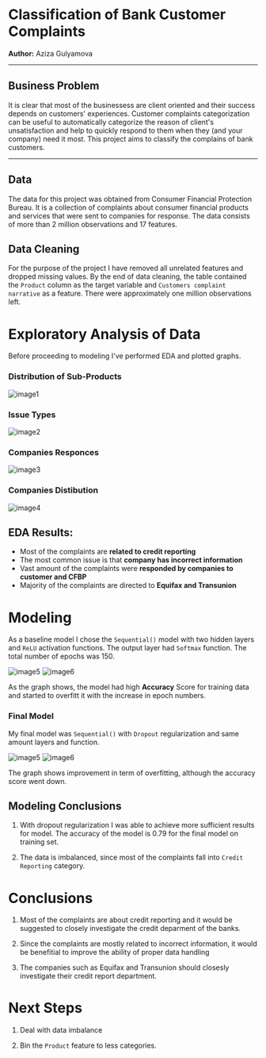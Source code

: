 # Classification of Bank Customer Complaints
**Author:** Aziza Gulyamova
***

## Business Problem
It is clear that most of the businessess are client oriented and their success depends on customers' experiences. Customer complaints categorization can be useful to automatically categorize the reason of client's unsatisfaction and help to quickly respond to them when they (and your company) need it most. This project aims to classify the complains of bank customers.

***
## Data
The data for this project was obtained from Consumer Financial Protection Bureau. It is a collection of complaints about consumer financial products and services that were sent to companies for response. The data consists of more than 2 million observations and 17 features.

## Data Cleaning

For the purpose of the project I have removed all unrelated features and dropped missing values. By the end of data cleaning, the table contained the `Product` column as the target variable and `Customers complaint narrative` as a feature. There were approximately one million observations left.

# Exploratory Analysis of Data

Before proceeding to modeling I've performed EDA and plotted graphs.

### Distribution of Sub-Products

![image1](figures/sub.png)

### Issue Types

![image2](figures/issue.png)

### Companies Responces

![image3](figures/resp.png)

### Companies Distibution

![image4](figures/company.png)

## EDA Results:

* Most of the complaints are **related to credit reporting**
* The most common issue is that **company has incorrect information**
* Vast amount of the complaints were **responded by companies to customer and CFBP**
* Majority of the complaints are directed to **Equifax and Transunion**

# Modeling

As a baseline model I chose the `Sequential()` model with two hidden layers and `ReLU` activation functions. The output layer had `Softmax` function. The total number of epochs was 150. 

![image5](figures/b_loss.png)
![image6](figures/b_accuracy.png)


As the graph shows, the model had high **Accuracy** Score for training data and started to overfitt it with the increase in epoch numbers. 

### Final Model
My final model was `Sequential()` with `Dropout` regularization and same amount layers and function.

![image5](figures/f_loss.png)
![image6](figures/f_accuracy.png)

The graph shows improvement in term of overfitting, although the accuracy score went down. 


## Modeling Conclusions

1. With dropout regularization I was able to achieve more sufficient results for model. The accuracy of the model is 0.79 for the final model on training set.

2. The data is imbalanced, since most of the complaints fall into `Credit Reporting` category. 


# Conclusions

1. Most of the complaints are about credit reporting and it would be suggested to closely investigate the credit deparment of the banks.

2. Since the complaints are mostly related to incorrect information, it would be benefitial to improve the ability of proper data handling

3. The companies such as Equifax and Transunion should closesly investigate their credit report department.

# Next Steps

1. Deal with data imbalance

2. Bin the `Product` feature to less categories.

